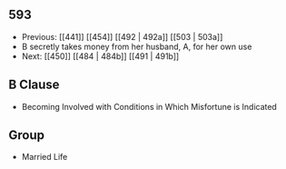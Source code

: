 ## 593
- Previous: [[441]] [[454]] [[492 | 492a]] [[503 | 503a]] 
- B secretly takes money from her husband, A, for her own use
- Next: [[450]] [[484 | 484b]] [[491 | 491b]] 

## B Clause
- Becoming Involved with Conditions in Which Misfortune is Indicated

## Group
- Married Life

